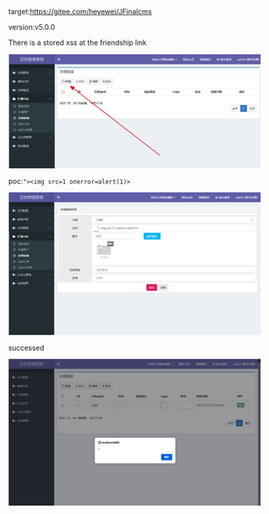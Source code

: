 target:https://gitee.com/heyewei/JFinalcms

version:v5.0.0

There is a stored xss at the friendship link

![图片](./1.png)

poc:`"><img src=1 onerror=alert(1)>`


![图片](./2.png)

successed

![图片](./3.png)